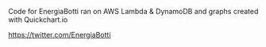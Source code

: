 Code for EnergiaBotti ran on AWS Lambda & DynamoDB and graphs created with Quickchart.io

https://twitter.com/EnergiaBotti
